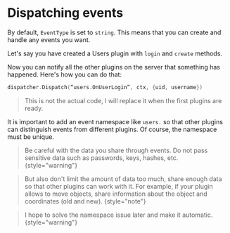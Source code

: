 # Dispatching events

By default, `EventType` is set to `string`.
This means that you can create and handle any events you want.

Let's say you have created a Users plugin with `login` and `create` methods.

Now you can notify all the other plugins on the server that something has happened. Here's how you can do that:

```Go
dispatcher.Dispatch(“users.OnUserLogin”, ctx, {uid, username})
```

> This is not the actual code, I will replace it when the first plugins are ready.

It is important to add an event namespace like `users.` so that other plugins can distinguish events from different plugins. Of course, the namespace must be unique.

> Be careful with the data you share through events.
> Do not pass sensitive data such as passwords, keys, hashes, etc. {style="warning"}

> But also don't limit the amount of data too much, share enough data so that other plugins can work with it. 
> For example, if your plugin allows to move objects, share information about the object and coordinates (old and new). {style="note"}

> I hope to solve the namespace issue later and make it automatic. {style="warning"}